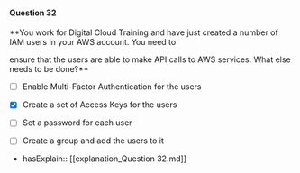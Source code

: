 #### Question  32

**You work for Digital Cloud Training and have just created a number of IAM users in your AWS account. You need to

ensure that the users are able to make API calls to AWS services. What else needs to be done?**

- [ ] Enable Multi-Factor Authentication for the users

- [x] Create a set of Access Keys for the users

- [ ] Set a password for each user

- [ ] Create a group and add the users to it

- hasExplain:: [[explanation_Question  32.md]]
